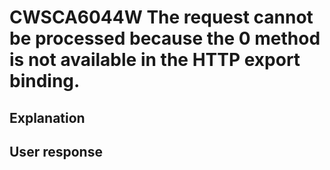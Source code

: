 # CWSCA6044W The request cannot be processed because the 0 method is not available in the HTTP export binding.

## Explanation

## User response